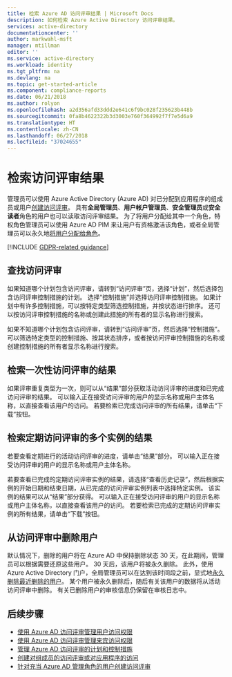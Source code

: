 ```yaml
---
title: 检索 Azure AD 访问评审结果 | Microsoft Docs
description: 如何检索 Azure Active Directory 访问评审结果。
services: active-directory
documentationcenter: ''
author: markwahl-msft
manager: mtillman
editor: ''
ms.service: active-directory
ms.workload: identity
ms.tgt_pltfrm: na
ms.devlang: na
ms.topic: get-started-article
ms.component: compliance-reports
ms.date: 06/21/2018
ms.author: rolyon
ms.openlocfilehash: a2d356afd33ddd2e641c6f9bc028f235623b448b
ms.sourcegitcommit: 0fa8b4622322b3d3003e760f364992f7f7e5d6a9
ms.translationtype: HT
ms.contentlocale: zh-CN
ms.lasthandoff: 06/27/2018
ms.locfileid: "37024655"
---
```

# <a name="retrieve-access-review-results"></a>检索访问评审结果

管理员可以使用 Azure Active Directory (Azure AD) 对已分配到应用程序的组成员或用户[创建访问评审](active-directory-azure-ad-controls-create-access-review.md)。  具有**全局管理员**、**用户帐户管理员**、**安全管理员**或**安全读者**角色的用户也可以读取访问评审结果。  为了将用户分配给其中一个角色，特权角色管理员可以使用 Azure AD PIM 来让用户有资格激活该角色，或者全局管理员可以永久地[将用户分配给角色](fundamentals/active-directory-users-assign-role-azure-portal.md)。

[!INCLUDE [GDPR-related guidance](../../includes/gdpr-intro-sentence.md)]

## <a name="locating-an-access-review"></a>查找访问评审

如果知道哪个计划包含访问评审，请转到“访问评审”页，选择“计划”，然后选择包含访问评审控制措施的计划。  选择“控制措施”并选择访问评审控制措施。 如果计划中有许多控制措施，可以按特定类型筛选控制措施，并按状态进行排序。 还可以按访问评审控制措施的名称或创建此措施的所有者的显示名称进行搜索。 

如果不知道哪个计划包含访问评审，请转到“访问评审”页，然后选择“控制措施”。  可以筛选特定类型的控制措施、按其状态排序，或者按访问评审控制措施的名称或创建控制措施的所有者显示名称进行搜索。 

## <a name="retrieving-the-results-for-a-one-time-access-review"></a>检索一次性访问评审的结果

如果评审重复类型为一次，则可以从“结果”部分获取活动访问评审的进度和已完成访问评审的结果。  可以输入正在接受访问评审的用户的显示名称或用户主体名称，以直接查看该用户的访问。  若要检索已完成访问评审的所有结果，请单击“下载”按钮。

## <a name="retrieving-the-results-for-multiple-instances-of-a-recurring-access-review"></a>检索定期访问评审的多个实例的结果

若要查看定期进行的活动访问评审的进度，请单击“结果”部分。  可以输入正在接受访问评审的用户的显示名称或用户主体名称。

若要查看已完成的定期访问评审实例的结果，请选择“查看历史记录”，然后根据实例的开始日期和结束日期，从已完成的访问评审实例列表中选择特定实例。   该实例的结果可以从“结果”部分获得。  可以输入正在接受访问评审的用户的显示名称或用户主体名称，以直接查看该用户的访问。  若要检索已完成的定期访问评审实例的所有结果，请单击“下载”按钮。


## <a name="removing-users-from-an-access-review"></a>从访问评审中删除用户

默认情况下，删除的用户将在 Azure AD 中保持删除状态 30 天，在此期间，管理员可以根据需要还原这些用户。  30 天后，该用户将被永久删除。  此外，使用 Azure Active Directory 门户，全局管理员可以在达到该时间段之前，显式地[永久删除最近删除的用户](fundamentals/active-directory-users-restore.md)。  某个用户被永久删除后，随后有关该用户的数据将从活动访问评审中删除。  有关已删除用户的审核信息仍保留在审核日志中。

## <a name="next-steps"></a>后续步骤

- [使用 Azure AD 访问评审管理用户访问权限](active-directory-azure-ad-controls-manage-user-access-with-access-reviews.md)
- [使用 Azure AD 访问评审管理来宾访问权限](active-directory-azure-ad-controls-manage-guest-access-with-access-reviews.md)
- [管理 Azure AD 访问评审的计划和控制措施](active-directory-azure-ad-controls-manage-programs-controls.md)
- [创建对组成员的访问评审或对应用程序的访问](active-directory-azure-ad-controls-create-access-review.md)
- [针对充当 Azure AD 管理角色的用户创建访问评审](active-directory-privileged-identity-management-how-to-start-security-review.md)


